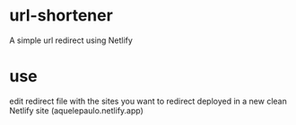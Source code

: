 # url-shortener
A simple url redirect using Netlify

# use
edit redirect file with the sites you want to redirect
deployed in a new clean Netlify site (aquelepaulo.netlify.app)

